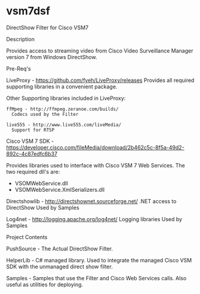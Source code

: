 vsm7dsf
=======

DirectShow Filter for Cisco VSM7

Description

  Provides access to streaming video from Cisco Video Surveillance Manager version 7 from Windows DirectShow. 
  
Pre-Req's

LiveProxy - https://github.com/fyeh/LiveProxy/releases
  Provides all required supporting libraries in a convenient package. 
  
  Other Supporting libraries included in LiveProxy:
  
    ffMpeg - http://ffmpeg.zeranoe.com/builds/
      Codecs used by the Filter
      
    live555 - http://www.live555.com/liveMedia/
      Support for RTSP
    
Cisco VSM 7 SDK - https://developer.cisco.com/fileMedia/download/2b462c5c-8f5a-49d2-892c-4c87edfc6b37

  Provides libraries used to interface with Cisco VSM 7 Web Services. The two required dll's are:
  
  -  VSOMWebService.dll
  -  VSOMWebService.XmlSerializers.dll
  
Directshowlib - http://directshownet.sourceforge.net/
  .NET access to DirectShow Used by Samples
  
Log4net - http://logging.apache.org/log4net/
  Logging libraries Used by Samples
  
Project Contents

  PushSource - The Actual DirectShow Filter.

  HelperLib - C# managed library.  Used to integrate the managed Cisco VSM SDK with the unmanaged direct show filter.
  
  Samples - Samples that use the Filter and Cisco Web Services calls. Also useful as utilities for deploying.
